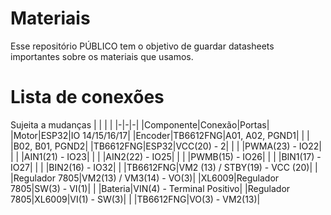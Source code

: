 # Materiais
Esse repositório PÚBLICO tem o objetivo de guardar datasheets importantes sobre os materiais que usamos.

# Lista de conexões
Sujeita a mudanças
| | | |
|-|-|-|
|Componente|Conexão|Portas|
|Motor|ESP32|IO 14/15/16/17|
|Encoder|TB6612FNG|A01, A02, PGND1|
| | |B02, B01, PGND2|
|TB6612FNG|ESP32|VCC(20) - 2|
| | |PWMA(23) - IO22|
| | |AIN1(21) - IO23|
| | |AIN2(22) - IO25|
| | |PWMB(15) - IO26|
| | |BIN1(17) - IO27|
| | |BIN2(16) - IO32|
| |TB6612FNG|VM2 (13) / STBY(19) - VCC (20)|
| |Regulador 7805|VM2(13) / VM3(14) - VO(3)|
|XL6009|Regulador 7805|SW(3) - VI(1)|
| |Bateria|VIN(4) - Terminal Positivo|
|Regulador 7805|XL6009|VI(1) - SW(3)|
| |TB6612FNG|VO(3) - VM2(13)|
